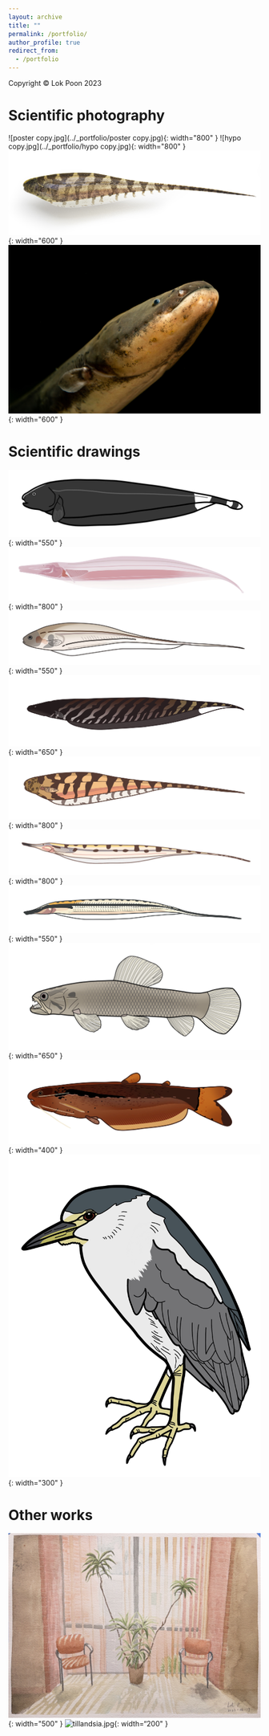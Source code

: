 ```yaml
---
layout: archive
title: ""
permalink: /portfolio/
author_profile: true
redirect_from:
  - /portfolio
---
```

Copyright © Lok Poon 2023
# Scientific photography
![poster copy.jpg](../_portfolio/poster copy.jpg){: width="800" }
![hypo copy.jpg](../_portfolio/hypo copy.jpg){: width="800" }
![elegans.jpg](../_portfolio/elegans.jpg){: width="600" }
![eel.jpg](../_portfolio/eel.jpg){: width="600" }
# Scientific drawings

![biopainting](../_portfolio/Apteronotus_albifron.jpg){: width="550" }
![biopainting](../_portfolio/Orthosternarchus.jpg){: width="800" }
![biopainting](../_portfolio/Eigen_Final.jpg){: width="550" }
![biopainting](../_portfolio/carapo.jpg){: width="650" }
![Steatogenys_elegans.jpg](../_portfolio/Steatogenys_elegans.jpg){: width="800" }
![biopainting](../_portfolio/G._hypostomus.jpg){: width="800" }
![biopainting](../_portfolio/Rondoni_Final.jpg){: width="550" }
![biopainting](../_portfolio/Hoplias.jpg){: width="650" }
![biopainting](../_portfolio/helogenes.jpg){: width="400" }
![heron.jpg](../_portfolio/heron.jpg "heron.jpg"){: width="300" }
#  Other works


![biodepart.jpg](../_portfolio/biodepart.jpg "biodepart.jpg"){: width="500" }
![tillandsia.jpg](../_portfolio/tillandsia.jpg){: width=“200" }